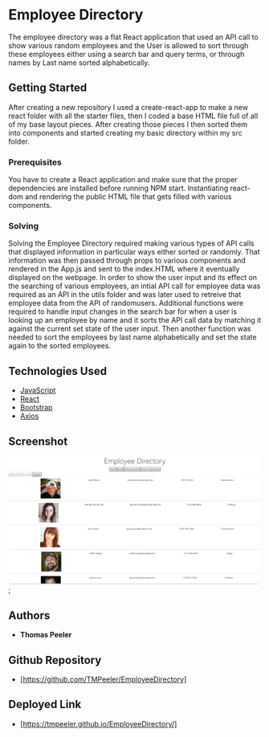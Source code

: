 # Employee Directory
The employee directory was a flat React application that used an API call to show various random employees and the User is allowed to sort through these employees either using a search bar and query terms, or through names by Last name sorted alphabetically.


## Getting Started
After creating a new repository I used a create-react-app to make a new react folder with all the starter files, then I coded a base HTML file full of all of my base layout pieces. After creating those pieces I then sorted them into components and started creating my basic directory within my src folder.



### Prerequisites
You have to create a React application and make sure that the proper dependencies are installed before running NPM start. Instantiating react-dom and rendering the public HTML file that gets filled with various components.


### Solving
Solving the Employee Directory required making various types of API calls that displayed information in particular ways either sorted or randomly. That information was then passed through props to various components and rendered in the App.js and sent to the index.HTML where it eventually displayed on the webpage. In order to show the user input and its effect on the searching of various employees, an intial API call for employee data was required as an API in the utils folder and was later used to retreive that employee data from the API of randomusers. Additional functions were required to handle input changes in the search bar for when a user is looking up an employee by name and it sorts the API call data by matching it against the current set state of the user input. Then another function was needed to sort the employees by last name alphabetically and set the state again to the sorted employees.


## Technologies Used

* [JavaScript](https://www.javascript.com/)
* [React](https://reactjs.org/)
* [Bootstrap](https://getbootstrap.com/)
* [Axios](https://www.npmjs.com/package/axios)


## Screenshot 

![screenshot](employeedirectory.png);


## Authors
* **Thomas Peeler** 



## Github Repository
- [https://github.com/TMPeeler/EmployeeDirectory]

## Deployed Link

- [https://tmpeeler.github.io/EmployeeDirectory/]